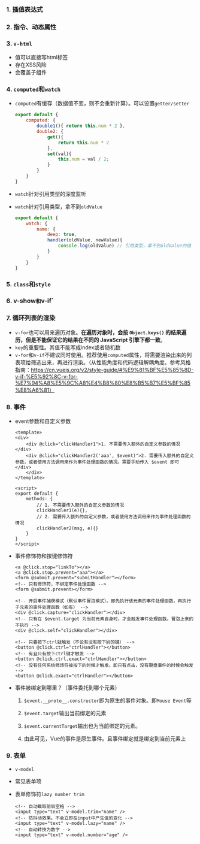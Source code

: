 ### 1. 插值表达式

### 2. 指令、动态属性

### 3. `v-html`

* 值可以直接写html标签
* 存在XSS风险
* 会覆盖子组件

### 4. `computed`和`watch`

* `computed`有缓存（数据值不变，则不会重新计算）。可以设置`getter/setter`

    ```js
    export default {
    	computed: {
    		double1(){ return this.num * 2 },
    		double2: {
    			get(){
    				return this.num * 2
    			},
    			set(val){
    				this.num = val / 2;
    			}
    		}
    	}
    }
    ```

    

* `watch`针对引用类型的深度监听

* `watch`针对引用类型，拿不到`oldValue`

    ```js
    export default {
    	watch: {
    		name: {
    			deep: true,
    			handler(oldValue, newValue){
    				console.log(oldValue) // 引用类型，拿不到oldValue的值
    			}
    		}
    	}
    }
    ```

### 5. `class`和`style`

### 6. v-show`和`v-if`

### 7. 循环列表的渲染

* `v-for`也可以用来遍历对象。**在遍历对象时，会按 `Object.keys()` 的结果遍历，但是不能保证它的结果在不同的 JavaScript 引擎下都一致**。
* `key`的重要性。其值不能写成index或者随机数
* `v-for`和`v-if`不建议同时使用。推荐使用`computed`属性，将需要渲染出来的列表项给筛选出来，再进行渲染。（从性能角度和代码逻辑解耦角度。参考风格指南：https://cn.vuejs.org/v2/style-guide/#%E9%81%BF%E5%85%8D-v-if-%E5%92%8C-v-for-%E7%94%A8%E5%9C%A8%E4%B8%80%E8%B5%B7%E5%BF%85%E8%A6%81）

### 8. 事件

* event参数和自定义参数

    ```vue
    <template>
    <div>
        <div @click="clickHandler1">1. 不需要传入额外的自定义参数的情况</div>
        <div @click="clickHandler2('aaa', $event)">2. 需要传入额外的自定义参数，或者使用方法调用来作为事件处理函数的情况。需要手动传入 $event 即可</div>
        </div>
    </template>
    
    <script>
    export default {
        methods: {
            // 1. 不需要传入额外的自定义参数的情况
            clickHandler1(e){},
            // 2. 需要传入额外的自定义参数，或者使用方法调用来作为事件处理函数的情况
            clickHandler2(msg, e){}
        }
    }
    </script>
    ```

* 事件修饰符和按键修饰符

    ```vue
    <a @click.stop="linkTo"></a>
    <a @click.stop.prevent="aaa"></a>
    <form @submit.prevent="submitHandler"></form>
    <!-- 只有修饰符，不绑定事件处理函数 -->
    <form @submit.prevent></form>
    
    <!-- 开启事件捕获模式（默认事件冒泡模式）。即先执行该元素的事件处理函数，再执行子元素的事件处理函数（如有） -->
    <div @click.capture="clickHandler"></div>
    <!-- 只有在 $event.target 为当前元素自身时，才会触发事件处理函数。冒泡上来的不执行 -->
    <div @click.self="clickHandler"></div>
    
    <!-- 只要按下ctrl就触发（不论有没有按下别的键） -->
    <button @click.ctrl="ctrlHandler"></button>
    <!-- 有且只有按下ctrl键才触发 -->
    <button @click.ctrl.exact="ctrlHandler"></button>
    <!-- 没有任何系统修饰符被按下的时候才触发。即只有点击，没有键盘事件的时候会触发 -->
    <button @click.exact="ctrlHandler"></button>
    ```

* 事件被绑定到哪里？（事件委托到哪个元素）

    1. `$event.__proto__.constructor`即为原生的事件对象。即`Mouse Event`等

    2. `$event.target`输出当前绑定的元素

    3. `$event.currentTarget`输出也为当前绑定的元素。

    4. 由此可见，Vue的事件是原生事件。且事件绑定就是绑定到当前元素上

### 9. 表单

* `v-model`

* 常见表单项

* 表单修饰符`lazy number trim`

    ```vue
    <!-- 自动截取前后空格 -->
    <input type="text" v-model.trim="name" />
    <!-- 防抖动效果。不会立即在input中产生值的变化 -->
    <input type="text" v-model.lazy="name" />
    <!-- 自动转换为数字 -->
    <input type="text" v-model.number="age" />
    ```





